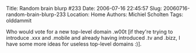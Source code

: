 Title: Random brain blurp #233
Date: 2006-07-16 22:45:57
Slug: 20060716-random-brain-blurp-233
Location: Home
Authors: Michiel Scholten
Tags: olddammit

<p>Who would vote for a new top-level domain .w00t [if they're trying to introduce .xxx and .mobile and already having introduced .tv and .bizz, I have some more ideas for useless top-level domains :)].</p>
